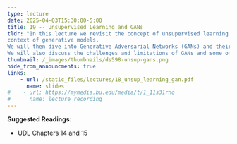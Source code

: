 ```yaml
---
type: lecture
date: 2025-04-03T15:30:00-5:00
title: 19 -- Unsupervised Learning and GANs
tldr: "In this lecture we revisit the concept of unsupervised learning in the
context of generative models. 
We will then dive into Generative Adversarial Networks (GANs) and their applications. 
We will also discuss the challenges and limitations of GANs and some of the recent advances in the field."
thumbnail: /_images/thumbnails/ds598-unsup-gans.png
hide_from_announcments: true
links: 
    - url: /static_files/lectures/18_unsup_learning_gan.pdf
      name: slides
#    - url: https://mymedia.bu.edu/media/t/1_11s31rno
#      name: lecture recording
---
```

**Suggested Readings:**
- UDL Chapters 14 and 15
